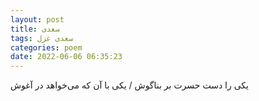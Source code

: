```yaml
---
layout: post
title: سعدی
tags: سعدی غزل
categories: poem
date: 2022-06-06 06:35:23
---
```


یکی را دست حسرت بر بناگوش / یکی با آن که می‌خواهد در آغوش
